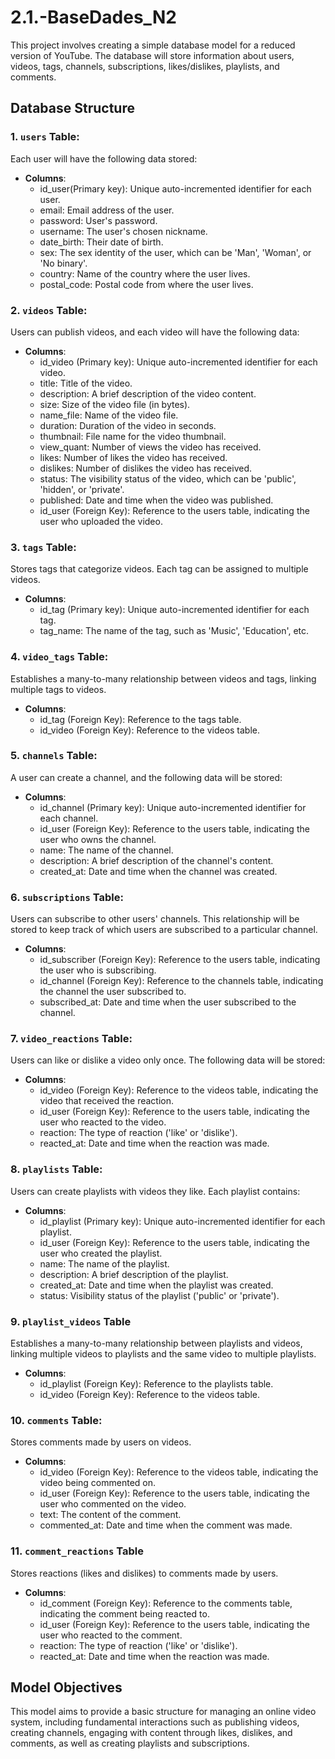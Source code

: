 # 2.1.-BaseDades_N2
This project involves creating a simple database model for a reduced version of YouTube. 
The database will store information about users, videos, tags, channels, subscriptions, likes/dislikes, playlists, and comments.

## Database Structure

### 1. `users` Table: 
Each user will have the following data stored:

- **Columns**:
  - id_user(Primary key): Unique auto-incremented identifier for each user.
  - email: Email address of the user.
  - password: User's password.
  - username: The user's chosen nickname.
  - date_birth: Their date of birth.
  - sex: The sex identity of the user, which can be 'Man', 'Woman', or 'No binary'.
  - country: Name of the country where the user lives.
  - postal_code: Postal code from where the user lives.


### 2. `videos` Table: 
Users can publish videos, and each video will have the following data:

- **Columns**:
  - id_video (Primary key): Unique auto-incremented identifier for each video.
  - title: Title of the video.
  - description: A brief description of the video content.
  - size: Size of the video file (in bytes).
  - name_file: Name of the video file.
  - duration: Duration of the video in seconds.
  - thumbnail: File name for the video thumbnail.
  - view_quant: Number of views the video has received.
  - likes: Number of likes the video has received.
  - dislikes: Number of dislikes the video has received.
  - status: The visibility status of the video, which can be 'public', 'hidden', or 'private'.
  - published: Date and time when the video was published.
  - id_user (Foreign Key): Reference to the users table, indicating the user who uploaded the video.


### 3. `tags` Table:
Stores tags that categorize videos. Each tag can be assigned to multiple videos.

- **Columns**:
  - id_tag (Primary key): Unique auto-incremented identifier for each tag.
  - tag_name: The name of the tag, such as 'Music', 'Education', etc.

 
### 4. `video_tags` Table:
Establishes a many-to-many relationship between videos and tags, linking multiple tags to videos.

- **Columns**:
  - id_tag (Foreign Key): Reference to the tags table.
  - id_video (Foreign Key): Reference to the videos table.


### 5. `channels` Table: 
A user can create a channel, and the following data will be stored:

- **Columns**:
  - id_channel (Primary key): Unique auto-incremented identifier for each channel.
  - id_user (Foreign Key): Reference to the users table, indicating the user who owns the channel.
  - name: The name of the channel.
  - description: A brief description of the channel's content.
  - created_at: Date and time when the channel was created.


### 6. `subscriptions` Table: 
Users can subscribe to other users' channels. This relationship will be stored to keep track of which users are subscribed to a particular channel.

- **Columns**:
  - id_subscriber (Foreign Key): Reference to the users table, indicating the user who is subscribing.
  - id_channel (Foreign Key): Reference to the channels table, indicating the channel the user subscribed to.
  - subscribed_at: Date and time when the user subscribed to the channel.

### 7. `video_reactions` Table: 
Users can like or dislike a video only once. The following data will be stored:

- **Columns**:
  - id_video (Foreign Key): Reference to the videos table, indicating the video that received the reaction.
  - id_user (Foreign Key): Reference to the users table, indicating the user who reacted to the video.
  - reaction: The type of reaction ('like' or 'dislike').
  - reacted_at: Date and time when the reaction was made.


### 8. `playlists` Table: 
Users can create playlists with videos they like. Each playlist contains:

- **Columns**:
  - id_playlist (Primary key): Unique auto-incremented identifier for each playlist.
  - id_user (Foreign Key): Reference to the users table, indicating the user who created the playlist.
  - name: The name of the playlist.
  - description: A brief description of the playlist.
  - created_at: Date and time when the playlist was created.
  - status: Visibility status of the playlist ('public' or 'private').

    
### 9. `playlist_videos` Table
Establishes a many-to-many relationship between playlists and videos, linking multiple videos to playlists and the same video to multiple playlists.

- **Columns**:
  - id_playlist (Foreign Key): Reference to the playlists table.
  - id_video (Foreign Key): Reference to the videos table.
 

### 10. `comments` Table: 
Stores comments made by users on videos.

- **Columns**:
  - id_video (Foreign Key): Reference to the videos table, indicating the video being commented on.
  - id_user (Foreign Key): Reference to the users table, indicating the user who commented on the video.
  - text: The content of the comment.
  - commented_at: Date and time when the comment was made.


### 11. `comment_reactions` Table
Stores reactions (likes and dislikes) to comments made by users.

- **Columns**:
  - id_comment (Foreign Key): Reference to the comments table, indicating the comment being reacted to.
  - id_user (Foreign Key): Reference to the users table, indicating the user who reacted to the comment.
  - reaction: The type of reaction ('like' or 'dislike').
  - reacted_at: Date and time when the reaction was made.


## Model Objectives
This model aims to provide a basic structure for managing an online video system, including fundamental interactions such as publishing videos, creating channels, engaging with content through likes, dislikes, and comments, as well as creating playlists and subscriptions.
